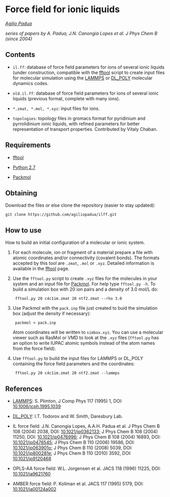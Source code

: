 Force field for ionic liquids
=============================

_[Agilio Padua](http://tim.univ-bpclermont.fr/apadua)_

_series of papers by A. Padua, J.N. Canongia Lopes et al. J Phys Chem
B (since 2004)_

Contents
--------

* `il.ff`: database of force field parameters for ions of several
    ionic liquids (under construction, compatible with the
    [fftool](http://www.github.com/agiliopadua/fftool) script to
    create input files for molecular simulation using the
    [LAMMPS](http://lammps.sandia.gov/) or
    [DL_POLY](http://www.stfc.ac.uk/CSE/randd/ccg/software/DL_POLY/25526.aspx)
    molecular dynamics codes.

* `old.il.ff`: database of force field parameters for ions of several ionic
    liquids (previous format, complete with many ions).

* `*.zmat, *.mol, *.xyz`: input files for ions.

* `topologies`: topology files in gromacs format for pyridinium and
  pyrrolidinium ionic liquids, with refined parameters for better
  representation of transport properties. Contributed by Vitaly
  Chaban.


Requirements
------------

* [fftool](http://www.github.com/agiliopadua/fftool)

* [Python 2.7](http://www.python.org/)

* [Packmol](http://www.ime.unicamp.br/~martinez/packmol/)


Obtaining
---------

Download the files or else clone the repository (easier to stay updated):

    git clone https://github.com/agiliopadua/ilff.git


How to use
----------

How to build an initial configuration of a molecular or ionic system.

1. For each molecule, ion or fragment of a material prepare a file
   with atomic coordinates and/or connectivity (covalent bonds). The
   formats accepted by this tool are `.zmat`, `.mol` or
   `.xyz`. Detailed information is available in the
   [fftool](http://www.github.com/agiliopadua/fftool) page.


2. Use the `fftool.py` script to create `.xyz` files for the molecules
   in your system and an input file for
   [Packmol](http://www.ime.unicamp.br/~martinez/packmol/). For help
   type `fftool.py -h`. To build a simulation box with 20 ion pairs
   and a density of 3.0 mol/L do:

        fftool.py 20 c4c1im.zmat 20 ntf2.zmat --rho 3.0

3. Use Packmol with the `pack.inp` file just created to buid the
   simulation box (adjust the density if necessary):

        packmol < pack.inp

    Atom coordinates will be written to `simbox.xyz`. You can use a
    molecular viewer such as RasMol or VMD to look at the `.xyz` files
    (`fftool.py` has an option to write IUPAC atomic symbols instead
    of the atom names from the force field).

4. Use `fftool.py` to build the input files for LAMMPS or DL_POLY
   containing the force field parameters and the coordinates:

        fftool.py 20 c4c1im.zmat 20 ntf2.zmat --lammps


References
----------

* [LAMMPS](http://lammps.sandia.gov/): S. Plimton, J Comp Phys
  117 (1995) 1, DOI:
  [10.1006/jcph.1995.1039](http://dx.doi.org/10.1006/jcph.1995.1039)

* [DL_POLY](http://www.stfc.ac.uk/CSE/randd/ccg/software/DL_POLY/25526.aspx):
  I.T. Todorov and W. Smith, Daresbury Lab.

* IL force field: J.N. Canongia Lopes, A.A.H. Padua et al.
  J Phys Chem B 108 (2004) 2038, DOI:
  [10.1021/jp0362133](http://dx.doi.org/10.1021/jp0362133);
  J Phys Chem B 108 (2004) 11250, DOI:
  [10.1021/jp0476996](http://dx.doi.org/10.1021/jp0476996);
  J Phys Chem B 108 (2004) 16893, DOI:
  [10.1021/jp0476545](http://dx.doi.org/10.1021/jp0476545);
  J Phys Chem B 110 (2006) 19586, DOI:
  [10.1021/jp063901o](http://dx.doi.org/10.1021/jp063901o);
  J Phys Chem B 110 (2008) 5039, DOI:
  [10.1021/jp800281e](http://dx.doi.org/10.1021/jp800281e);
  J Phys Chem B 110 (2010) 3592, DOI:
  [10.1021/jp9120468](http://dx.doi.org/10.1021/jp9120468)

* OPLS-AA force field: W.L. Jorgensen et al. JACS 118 (1996) 11225,
  DOI: [10.1021/ja9621760](http://dx.doi.org/10.1021/ja9621760) 

* AMBER force field: P. Kollman et al. JACS 117 (1995) 5179, DOI:
  [10.1021/ja00124a002](http://dx.doi.org/10.1021/ja00124a002) 
